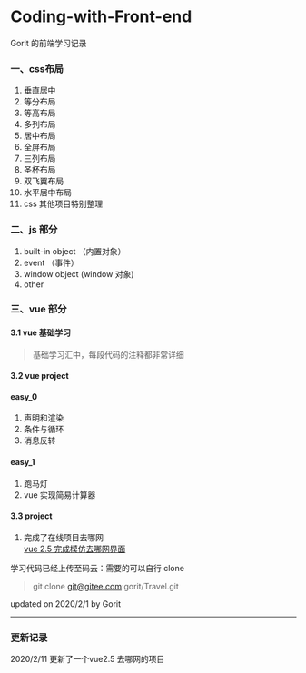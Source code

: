 # Coding-with-Front-end
Gorit 的前端学习记录 

### 一、css布局 
1. 垂直居中 
2. 等分布局  
3. 等高布局 
4. 多列布局 
5. 居中布局 
6. 全屏布局 
7. 三列布局 
8. 圣杯布局 
9. 双飞翼布局 
10. 水平居中布局 
11. css 其他项目特别整理 

### 二、js 部分 
1. built-in object （内置对象） 
2. event （事件） 
3. window object (window 对象) 
4. other  


### 三、vue 部分 
#### 3.1 vue 基础学习 
> 基础学习汇中，每段代码的注释都非常详细


#### 3.2 vue project  
#### easy_0  
1. 声明和渲染 
2. 条件与循环  
3. 消息反转  
 
#### easy_1 
1. 跑马灯 
2. vue 实现简易计算器 

#### 3.3 project 
1. 完成了在线项目去哪网   
[vue 2.5 完成模仿去哪网界面 ](http://www.gorit.cn/project/#/)   

学习代码已经上传至码云：需要的可以自行 clone
> git clone git@gitee.com:gorit/Travel.git 

updated on 2020/2/1 by Gorit

---
### 更新记录
2020/2/11 更新了一个vue2.5 去哪网的项目